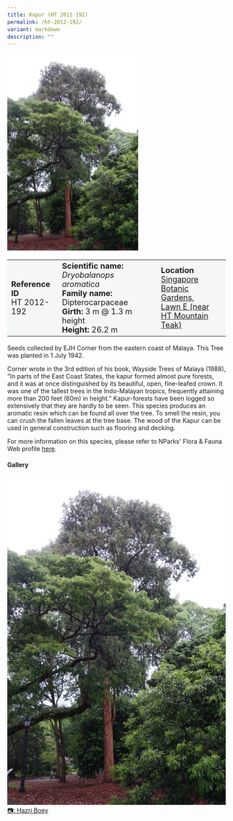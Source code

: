 ```yaml
---
title: Kapur (HT 2012 192)
permalink: /ht-2012-192/
variant: markdown
description: ""
---
```

<div class="isomer-image-wrapper">
<img style="width: 60%" src="/images/Heritage_trees_photos/dryoaro_ht2012-192_habit.jpg">
</div><table style="minWidth: 100px; font-size: 18px; background: #F4F6F7">
<tbody><tr>
<td rowspan="1" colspan="1">
<strong>Reference ID</strong>
<br>HT 2012-192
</td>
<td rowspan="1" colspan="1">
	<strong>Scientific name:</strong> <em>Dryobalanops aromatica</em>
<br><strong>Family name: </strong>Dipterocarpaceae
<br><strong>Girth: </strong>3 m @ 1.3 m height
<br><strong>Height: </strong>26.2 m
</td>
<td rowspan="1" colspan="1">
<strong>Location</strong><a href="https://www.onemap.gov.sg/?lat=1.307969999996784&amp;lng=103.81676999999944">
<br>Singapore Botanic Gardens,<br>Lawn E (near HT Mountain Teak)</a>
</td>
</tr>
</tbody>
</table>
<p>Seeds collected by EJH Corner from the eastern coast of Malaya. This Tree was planted in 1 July 1942.</p>
  
<p>Corner wrote in the 3rd edition of his book, Wayside Trees of Malaya (1988), "In parts of the East Coast States, the kapur formed almost pure forests, and it was at once distinguished by its beautiful, open, fine-leafed crown. It was one of the tallest trees in the Indo-Malayan tropics, frequently attaining more than 200 feet (60m) in height." Kapur-forests have been logged so extensively that they are hardly to be seen. This species produces an aromatic resin which can be found all over the tree. To smell the resin, you can crush the fallen leaves at the tree base. The wood of the Kapur can be used in general construction such as flooring and decking.</p>

<p>For more information on this species, please refer to NParks' Flora &amp; Fauna Web profile <a href="https://www.nparks.gov.sg/florafaunaweb/flora/2/8/2862">here</a>.</p>

<h4><b>Gallery</b></h4>
<div class="isomer-card-grid">
<a href="/images/Heritage_trees_photos/dryoaro_ht2012-192_habit.jpg" class="isomer-card">
<div class="isomer-card-image">
<div class="isomer-image-wrapper"><img src="/images/Heritage_trees_photos/dryoaro_ht2012-192_habit.jpg"></div></div>
<div class="isomer-card-body"><div class="isomer-card-description">📷: Hazri Boey</div></div></a><br></div>